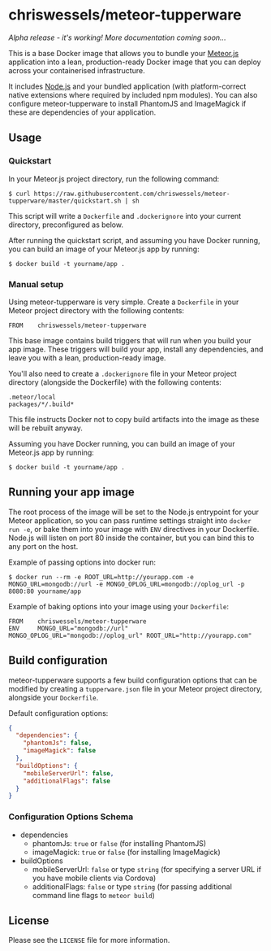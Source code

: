 # chriswessels/meteor-tupperware

*Alpha release - it's working! More documentation coming soon...*

This is a base Docker image that allows you to bundle your [Meteor.js](https://www.meteor.com) application into a lean, production-ready Docker image that you can deploy across your containerised infrastructure.

It includes [Node.js](https://nodejs.org/) and your bundled application (with platform-correct native extensions where required by included npm modules). You can also configure meteor-tupperware to install PhantomJS and ImageMagick if these are dependencies of your application.

## Usage

### Quickstart

In your Meteor.js project directory, run the following command:

    $ curl https://raw.githubusercontent.com/chriswessels/meteor-tupperware/master/quickstart.sh | sh

This script will write a `Dockerfile` and `.dockerignore` into your current directory, preconfigured as below.

After running the quickstart script, and assuming you have Docker running, you can build an image of your Meteor.js app by running:

    $ docker build -t yourname/app .

### Manual setup

Using meteor-tupperware is very simple. Create a `Dockerfile` in your Meteor project directory with the following contents:

    FROM    chriswessels/meteor-tupperware

This base image contains build triggers that will run when you build your app image. These triggers will build your app, install any dependencies, and leave you with a lean, production-ready image.

You'll also need to create a `.dockerignore` file in your Meteor project directory (alongside the Dockerfile) with the following contents:

    .meteor/local
    packages/*/.build*

This file instructs Docker not to copy build artifacts into the image as these will be rebuilt anyway.

Assuming you have Docker running, you can build an image of your Meteor.js app by running:

    $ docker build -t yourname/app .

## Running your app image

The root process of the image will be set to the Node.js entrypoint for your Meteor application, so you can pass runtime settings straight into `docker run -e`, or bake them into your image with `ENV` directives in your Dockerfile. Node.js will listen on port 80 inside the container, but you can bind this to any port on the host.

Example of passing options into docker run:

    $ docker run --rm -e ROOT_URL=http://yourapp.com -e MONGO_URL=mongodb://url -e MONGO_OPLOG_URL=mongodb://oplog_url -p 8080:80 yourname/app

Example of baking options into your image using your `Dockerfile`:

    FROM    chriswessels/meteor-tupperware
    ENV     MONGO_URL="mongodb://url" MONGO_OPLOG_URL="mongodb://oplog_url" ROOT_URL="http://yourapp.com"

## Build configuration

meteor-tupperware supports a few build configuration options that can be modified by creating a `tupperware.json` file in your Meteor project directory, alongside your `Dockerfile`.

Default configuration options:

```json
{
  "dependencies": {
    "phantomJs": false,
    "imageMagick": false
  },
  "buildOptions": {
    "mobileServerUrl": false,
    "additionalFlags": false
  }
}
```

### Configuration Options Schema

- dependencies
  - phantomJs: `true` or `false` (for installing PhantomJS)
  - imageMagick: `true` or `false` (for installing ImageMagick)
- buildOptions
  - mobileServerUrl: `false` or type `string` (for specifying a server URL if you have mobile clients via Cordova)
  - additionalFlags: `false` or type `string` (for passing additional command line flags to `meteor build`)

## License

Please see the `LICENSE` file for more information.
